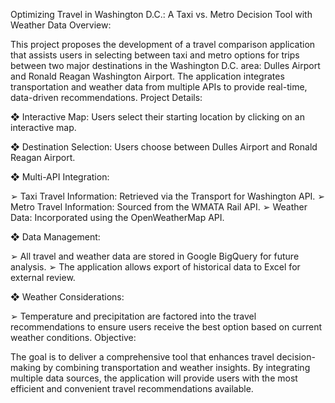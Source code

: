 Optimizing Travel in Washington D.C.: A Taxi vs. Metro Decision Tool with Weather Data
Overview:

This project proposes the development of a travel comparison application that assists users in selecting between taxi and metro options for trips between two major destinations in the Washington D.C. area: Dulles Airport and Ronald Reagan Washington Airport. The application integrates transportation and weather data from multiple APIs to provide real-time, data-driven recommendations.
Project Details:

❖	Interactive Map: Users select their starting location by clicking on an interactive map.

❖	Destination Selection: Users choose between Dulles Airport and Ronald Reagan Airport.

❖	Multi-API Integration:

➢	Taxi Travel Information: Retrieved via the Transport for Washington API.
➢	Metro Travel Information: Sourced from the WMATA Rail API.
➢	Weather Data: Incorporated using the OpenWeatherMap API.

❖	Data Management:

➢	All travel and weather data are stored in Google BigQuery for future analysis.
➢	The application allows export of historical data to Excel for external review.

❖	Weather Considerations:

➢	Temperature and precipitation are factored into the travel recommendations to ensure users receive the best option based on current weather conditions.
Objective:

The goal is to deliver a comprehensive tool that enhances travel decision-making by combining transportation and weather insights. By integrating multiple data sources, the application will provide users with the most efficient and convenient travel recommendations available.
